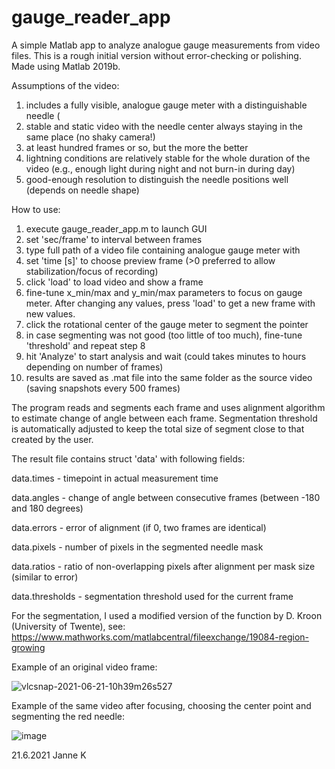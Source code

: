 # gauge_reader_app
A simple Matlab app to analyze analogue gauge measurements from video files. This is a rough initial version without error-checking or polishing. Made using Matlab 2019b.

Assumptions of the video:
1. includes a fully visible, analogue gauge meter with a distinguishable needle (
2. stable and static video with the needle center always staying in the same place (no shaky camera!)
3. at least hundred frames or so, but the more the better
4. lightning conditions are relatively stable for the whole duration of the video (e.g., enough light during night and not burn-in during day)
5. good-enough resolution to distinguish the needle positions well (depends on needle shape)

How to use:

1. execute gauge_reader_app.m to launch GUI
2. set 'sec/frame' to interval between frames
4. type full path of a video file containing analogue gauge meter with 
5. set 'time [s]' to choose preview frame (>0 preferred to allow stabilization/focus of recording)
6. click 'load' to load video and show a frame
7. fine-tune x_min/max and y_min/max parameters to focus on gauge meter. After changing any values, press 'load' to get a new frame with new values.
8. click the rotational center of the gauge meter to segment the pointer
9. in case segmenting was not good (too little of too much), fine-tune 'threshold' and repeat step 8
10. hit 'Analyze' to start analysis and wait (could takes minutes to hours depending on number of frames)
11. results are saved as .mat file into the same folder as the source video (saving snapshots every 500 frames)

The program reads and segments each frame and uses alignment algorithm to estimate change of angle between each frame. Segmentation threshold is automatically adjusted to keep the total size of segment close to that created by the user.

The result file contains struct 'data' with following fields:

data.times  - timepoint in actual measurement time

data.angles  -  change of angle between consecutive frames (between -180 and 180 degrees)

data.errors  -  error of alignment (if 0, two frames are identical)

data.pixels - number of pixels in the segmented needle mask

data.ratios  - ratio of non-overlapping pixels after alignment per mask size (similar to error)

data.thresholds  - segmentation threshold used for the current frame


For the segmentation, I used a modified version of the function by D. Kroon (University of Twente), see: https://www.mathworks.com/matlabcentral/fileexchange/19084-region-growing


Example of an original video frame:

![vlcsnap-2021-06-21-10h39m26s527](https://user-images.githubusercontent.com/17804946/122725067-4b3d8500-d27d-11eb-94fa-b5b846b84b34.png)

Example of the same video after focusing, choosing the center point and segmenting the red needle:

![image](https://user-images.githubusercontent.com/17804946/122724853-06b1e980-d27d-11eb-8d31-2cda3ea25bdf.png)



21.6.2021 Janne K
